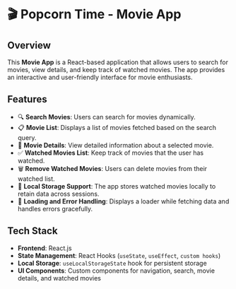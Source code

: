 # 🎬 Popcorn Time - Movie App

## Overview

This **Movie App** is a React-based application that allows users to search for movies, view details, and keep track of watched movies. The app provides an interactive and user-friendly interface for movie enthusiasts.

## Features

- 🔍 **Search Movies**: Users can search for movies dynamically.
- 📋 **Movie List**: Displays a list of movies fetched based on the search query.
- 🎥 **Movie Details**: View detailed information about a selected movie.
- ✅ **Watched Movies List**: Keep track of movies that the user has watched.
- 🗑️ **Remove Watched Movies**: Users can delete movies from their watched list.
- 💾 **Local Storage Support**: The app stores watched movies locally to retain data across sessions.
- 🔄 **Loading and Error Handling**: Displays a loader while fetching data and handles errors gracefully.

## Tech Stack

- **Frontend**: React.js
- **State Management**: React Hooks (`useState`, `useEffect`, `custom hooks`)
- **Local Storage**: `useLocalStorageState` hook for persistent storage
- **UI Components**: Custom components for navigation, search, movie details, and watched movies
